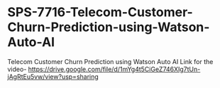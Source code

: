 # SPS-7716-Telecom-Customer-Churn-Prediction-using-Watson-Auto-AI
Telecom Customer Churn Prediction using Watson Auto AI
Link for the video-
https://drive.google.com/file/d/1mYg4t5CiGeZ746XIg7tUn-jAgRtEu5vw/view?usp=sharing
